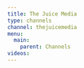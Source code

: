 ```yaml
---
title: The Juice Media
type: channels
channel: thejuicemedia
menu:
  main:
    parent: Channels
videos:
---
```


